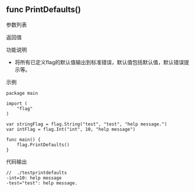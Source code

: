 ## func PrintDefaults()

参数列表

返回值

功能说明
- 将所有已定义flag的默认值输出到标准错误，默认值包括默认值，默认错误提示等。

示例
        
    package main
    
    import (
    	"flag"
    )
    
    var stringFlag = flag.String("test", "test", "help message.")
    var intFlag = flag.Int("int", 10, "help message")
    
    func main() {
    	flag.PrintDefaults()
    }

代码输出
        
    //  ./testprintdefaults        
    -int=10: help message
    -test="test": help message.
